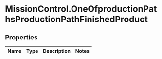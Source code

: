# MissionControl.OneOfproductionPathsProductionPathFinishedProduct

## Properties
Name | Type | Description | Notes
------------ | ------------- | ------------- | -------------
